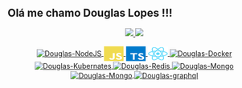 ## Olá me chamo Douglas Lopes !!!

<div align="center">
  <a href="https://github.com/douglaslopesdossantos">
  <img height="120em" src="https://github-readme-stats.vercel.app/api?username=douglaslopesdossantos&show_icons=true&theme=Default&include_all_commits=true&count_private=true"/>
  <img height="120em" src="https://github-readme-stats.vercel.app/api/top-langs/?username=douglaslopesdossantos&layout=compact&langs_count=7&theme=Default"/>
</div>

<div align="center" style="display: inline_block"><br>
  <img align="center" alt="Douglas-NodeJS" height="30" width="40" src="https://cdn.jsdelivr.net/gh/devicons/devicon/icons/nodejs/nodejs-original.svg">
  <img align="center" alt="Douglas-Js" height="30" width="40" src="https://raw.githubusercontent.com/devicons/devicon/master/icons/javascript/javascript-plain.svg">
  <img align="center" alt="Douglas-Ts" height="30" width="40" src="https://raw.githubusercontent.com/devicons/devicon/master/icons/typescript/typescript-plain.svg">
  <img align="center" alt="Douglas-React" height="30" width="40" src="https://raw.githubusercontent.com/devicons/devicon/master/icons/react/react-original.svg">
  <img align="center" alt="Douglas-Docker" height="30" width="40" src="https://cdn.jsdelivr.net/gh/devicons/devicon/icons/docker/docker-original.svg">
  <img align="center" alt="Douglas-Kubernates" height="30" width="40" src="https://cdn.jsdelivr.net/gh/devicons/devicon/icons/kubernetes/kubernetes-plain.svg">
  <img align="center" alt="Douglas-Redis" height="30" width="40" src="https://cdn.jsdelivr.net/gh/devicons/devicon/icons/redis/redis-original.svg">
  <img align="center" alt="Douglas-Mongo" height="30" width="40" src="https://cdn.jsdelivr.net/gh/devicons/devicon/icons/mongodb/mongodb-original.svg">
  <img align="center" alt="Douglas-Mongo" height="30" width="40" src="https://cdn.jsdelivr.net/gh/devicons/devicon/icons/postgresql/postgresql-original.svg">
  <img align="center" alt="Douglas-graphql" height="30" width="40" src="https://cdn.jsdelivr.net/gh/devicons/devicon/icons/graphql/graphql-plain.svg">
</div>
